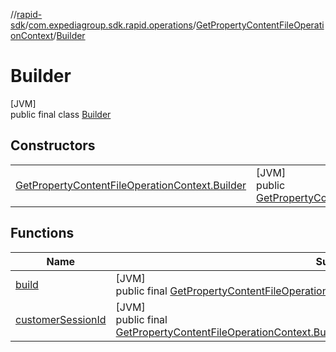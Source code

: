 //[rapid-sdk](../../../../index.md)/[com.expediagroup.sdk.rapid.operations](../../index.md)/[GetPropertyContentFileOperationContext](../index.md)/[Builder](index.md)

# Builder

[JVM]\
public final class [Builder](index.md)

## Constructors

| | |
|---|---|
| [GetPropertyContentFileOperationContext.Builder](-get-property-content-file-operation-context.-builder.md) | [JVM]<br>public [GetPropertyContentFileOperationContext.Builder](index.md)[GetPropertyContentFileOperationContext.Builder](-get-property-content-file-operation-context.-builder.md)([String](https://docs.oracle.com/javase/8/docs/api/java/lang/String.html)customerSessionId) |

## Functions

| Name | Summary |
|---|---|
| [build](build.md) | [JVM]<br>public final [GetPropertyContentFileOperationContext](../index.md)[build](build.md)() |
| [customerSessionId](customer-session-id.md) | [JVM]<br>public final [GetPropertyContentFileOperationContext.Builder](index.md)[customerSessionId](customer-session-id.md)([String](https://docs.oracle.com/javase/8/docs/api/java/lang/String.html)customerSessionId) |
